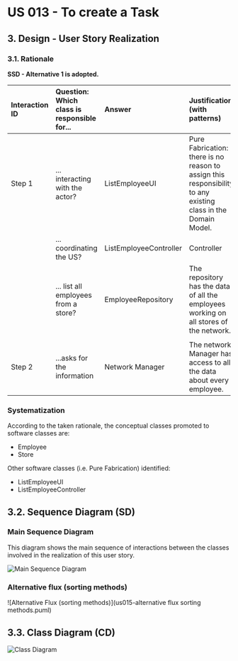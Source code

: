 # US 013 - To create a Task 

## 3. Design - User Story Realization 

### 3.1. Rationale

**SSD - Alternative 1 is adopted.**

| Interaction ID | Question: Which class is responsible for... | Answer                 | Justification (with patterns)                                                                                 |
|:---------------|:--------------------------------------------|:-----------------------|:--------------------------------------------------------------------------------------------------------------|
| Step 1  		     | 	... interacting with the actor?            | ListEmployeeUI         | Pure Fabrication: there is no reason to assign this responsibility to any existing class in the Domain Model. |
| 			  		        | 	... coordinating the US?                   | ListEmployeeController | Controller                                                                                                    |
| 			  		        | 	... list all employees from a store?       | EmployeeRepository     | The repository has the data of all the employees working on all stores of the network.                        |
|                          |                                             |                        |                                                                                                               |
| Step 2  		     | 	...asks for the information					           | Network Manager        | The network Manager has access to all the data about every employee.                                          |


### Systematization ##

According to the taken rationale, the conceptual classes promoted to software classes are: 

 * Employee
 * Store

Other software classes (i.e. Pure Fabrication) identified: 

 * ListEmployeeUI
 * ListEmployeeController 
 


## 3.2. Sequence Diagram (SD)

### Main Sequence Diagram

This diagram shows the main sequence of interactions between the classes involved in the realization of this user story.

![Main Sequence Diagram](us015-main-sequence-diagram.puml)

### Alternative flux (sorting methods)

![Alternative Flux (sorting methods)](us015-alternative flux sorting methods.puml)

## 3.3. Class Diagram (CD)

![Class Diagram](us015-class-diagram.puml)